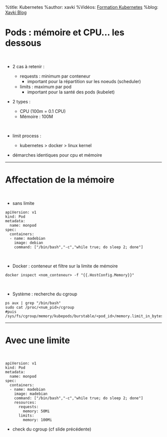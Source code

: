 %title: Kubernetes 
%author: xavki
%Vidéos: [Formation Kubernetes](https://www.youtube.com/playlist?list=PLn6POgpklwWqfzaosSgX2XEKpse5VY2v5)
%blog: [Xavki Blog](https://xavki.blog)

# Pods : mémoire et CPU... les dessous

<br>

* 2 cas à retenir :
	- requests : minimum par conteneur
		- important pour la répartition sur les noeuds (scheduler)
	- limits : maximum par pod
		- important pour la santé des pods (kubelet)

* 2 types : 
	- CPU (100m = 0.1 CPU)
	- Mémoire : 100M

<br>

* limit process :
	- kubernetes > docker > linux kernel

* démarches identiques pour cpu et mémoire

--------------------------------------------------------------------------


# Affectation de la mémoire


<br>

* sans limite

```
apiVersion: v1
kind: Pod
metadata:
  name: monpod
spec:
  containers:
  - name: madebian
    image: debian
    command: ["/bin/bash","-c","while true; do sleep 2; done"]
```

<br>

* Docker : conteneur et filtre sur la limite de mémoire

```
docker inspect <nom_conteneur> -f "{{.HostConfig.Memory}}"
```

<br>

* Système : recherche du cgroup

```
ps aux | grep "/bin/bash"
sudo cat /proc/<num_pid>/cgroup
#puis
/sys/fs/cgroup/memory/kubepods/burstable/<pod_id>/memory.limit_in_bytes
```

---------------------------------------------------------------------------

# Avec une limite


<br>


```
apiVersion: v1
kind: Pod
metadata:
  name: monpod
spec:
  containers:
  - name: madebian
    image: madebian
    command: ["/bin/bash","-c","while true; do sleep 2; done"]
    resources:
      requests:
        memory: 50Mi
      limits:
        memory: 100Mi
```

* check du cgroup (cf slide précédente)



